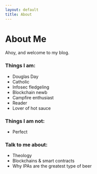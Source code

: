 ```yaml
---
layout: default
title: About
---
```


<h1>About Me</h1>

Ahoy, and welcome to my blog. 

<h3>Things I am:</h3>

- Douglas Day
- Catholic
- Infosec fledgeling
- Blockchain newb
- Campfire enthusiast
- Reader
- Lover of hot sauce

<h3>Things I am not:</h3>

- Perfect

<h3>Talk to me about:</h3>

- Theology
- Blockchains & smart contracts
- Why IPAs are the greatest type of beer
